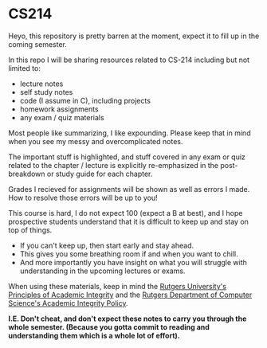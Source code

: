 # CS214

Heyo, this repository is pretty barren at the moment, expect it to fill up
in the coming semester.

In this repo I will be sharing resources related to CS-214 including
but not limited to:

- lecture notes
- self study notes
- code (I assume in C), including projects
- homework assignments
- any exam / quiz materials

Most people like summarizing, I like expounding. Please keep that
in mind when you see my messy and overcomplicated notes.

The important stuff is highlighted, and stuff covered in any exam
or quiz related to the chapter / lecture is explicitly re-emphasized
in the post-breakdown or study guide for each chapter.

Grades I recieved for assignments will be shown as well as errors
I made. How to resolve those errors will be up to you!

This course is hard, I do not expect 100 (expect a B at best), 
and I hope prospective students understand that it is difficult 
to keep up and stay on top of things.

- If you can't keep up, then start early and stay ahead.
- This gives you some breathing room if and when you want to chill.
- And more importantly you have insight on what you will struggle with
understanding in the upcoming lectures or exams.

When using these materials, keep in mind the [Rutgers University's Principles of Academic Integrity](http://academicintegrity.rutgers.edu/) and the [Rutgers Department of Computer Science's Academic Integrity Policy](https://www.cs.rutgers.edu/academic-integrity/introduction).

**I.E. Don't cheat, and don't expect these notes to carry you
through the whole semester. (Because you gotta commit to reading and understanding them which is a whole lot of effort).**
